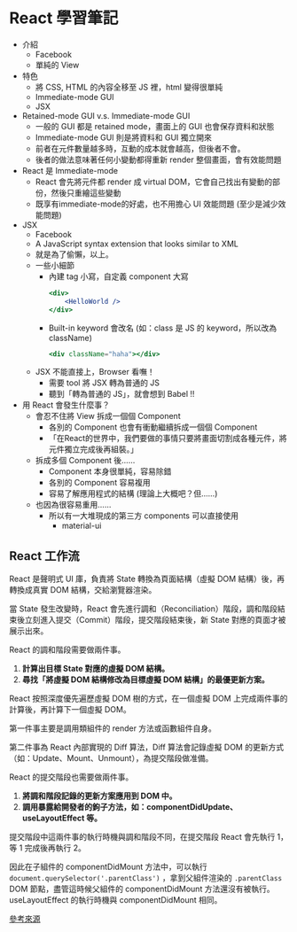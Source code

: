 # React 學習筆記

* 介紹
    * Facebook
    * 單純的 View
* 特色
    * 將 CSS, HTML 的內容全移至 JS 裡，html 變得很單純
    * Immediate-mode GUI
    * JSX
* Retained-mode GUI v.s. Immediate-mode GUI
    * 一般的 GUI 都是 retained mode，畫面上的 GUI 也會保存資料和狀態
    * Immediate-mode GUI 則是將資料和 GUI 獨立開來
    * 前者在元件數量越多時，互動的成本就會越高，但後者不會。
    * 後者的做法意味著任何小變動都得重新 render 整個畫面，會有效能問題
* React 是 Immediate-mode
    * React 會先將元件都 render 成 virtual DOM，它會自己找出有變動的部份，然後只重繪這些變動
    * 既享有immediate-mode的好處，也不用擔心 UI 效能問題 (至少是減少效能問題)
* JSX
    * Facebook
    * A JavaScript syntax extension that looks similar to XML
    * 就是為了偷懶，以上。
    * 一些小細節
        * 內建 tag 小寫，自定義 component 大寫
            ```jsx
            <div>
                <HelloWorld />
            </div>
            ```
        * Built-in keyword 會改名 (如：class  是 JS 的 keyword，所以改為 className)
            ```jsx
            <div className="haha"></div>
            ```
    * JSX 不能直接上，Browser 看嘸！
        * 需要 tool 將 JSX 轉為普通的 JS
        * 聽到「轉為普通的 JS」，就會想到 Babel !!
* 用 React 會發生什麼事？
    * 會忍不住將 View 拆成一個個 Component
        * 各別的 Component 也會有衝動繼續拆成一個個 Component
        * 「在React的世界中，我們要做的事情只要將畫面切割成各種元件，將元件獨立完成後再組裝。」
    * 拆成多個 Component 後……
        * Component 本身很單純，容易除錯
        * 各別的 Component 容易複用
        * 容易了解應用程式的結構 (理論上大概吧？但……)
    * 也因為很容易重用……
        * 所以有一大堆現成的第三方 components 可以直接使用
            * material-ui

## React 工作流

React 是聲明式 UI 庫，負責將 State 轉換為頁面結構（虛擬 DOM 結構）後，再轉換成真實 DOM 結構，交給瀏覽器渲染。

當 State 發生改變時，React 會先進行調和（Reconciliation）階段，調和階段結束後立刻進入提交（Commit）階段，提交階段結束後，新 State 對應的頁面才被展示出來。

React 的調和階段需要做兩件事。

1. **計算出目標 State 對應的虛擬 DOM 結構。**
2. **尋找「將虛擬 DOM 結構修改為目標虛擬 DOM 結構」的最優更新方案。**

 React 按照深度優先遍歷虛擬 DOM 樹的方式，在一個虛擬 DOM 上完成兩件事的計算後，再計算下一個虛擬 DOM。

第一件事主要是調用類組件的 render 方法或函數組件自身。

第二件事為 React 內部實現的 Diff 算法，Diff 算法會記錄虛擬 DOM 的更新方式（如：Update、Mount、Unmount），為提交階段做准備。

React 的提交階段也需要做兩件事。

1. **將調和階段記錄的更新方案應用到 DOM 中。**
2. **調用暴露給開發者的鉤子方法，如：componentDidUpdate、useLayoutEffect 等。**

 提交階段中這兩件事的執行時機與調和階段不同，在提交階段 React 會先執行 1，等 1 完成後再執行 2。

因此在子組件的 componentDidMount 方法中，可以執行  `document.querySelector('.parentClass')` ，拿到父組件渲染的 `.parentClass` DOM 節點，盡管這時候父組件的 componentDidMount 方法還沒有被執行。useLayoutEffect 的執行時機與 componentDidMount 相同。

[參考來源](https://mp.weixin.qq.com/s/jaWzs2GpPjN6Et6rapMUzA)
